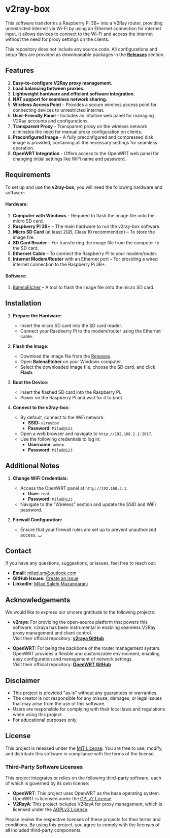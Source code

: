 # v2ray-box
This software transforms a Raspberry Pi 3B+ into a V2Ray router, providing unrestricted internet via Wi-Fi by using an Ethernet connection for internet input. It allows devices to connect to the Wi-Fi and access the internet without the need for proxy settings on the clients.

This repository does not include any source code. All configurations and setup files are provided as downloadable packages in the [**Releases**](https://github.com/username/v2ray-box/releases) section.

## Features
1. **Easy-to-configure V2Ray proxy management.**
2. **Load balancing between proxies.**
3. **Lightweight hardware and efficient software integration.**
4. **NAT support for seamless network sharing.**
5. **Wireless Access Point** - Provides a secure wireless access point for connecting devices to unrestricted internet.
7. **User-Friendly Panel** - Includes an intuitive web panel for managing V2Ray accounts and configurations.
9. **Transparent Proxy** - Transparent proxy on the wireless network eliminates the need for manual proxy configuration on clients.
11. **Preconfigured Image** - A fully preconfigured and compressed disk image is provided, containing all the necessary settings for seamless operation.
13. **OpenWRT Integration** - Offers access to the OpenWRT web panel for changing initial settings like WiFi name and password.

## Requirements
To set up and use the **v2ray-box**, you will need the following hardware and software:

#### **Hardware:**
1. **Computer with Windows** – Required to flash the image file onto the micro SD card.
2. **Raspberry Pi 3B+** – The main hardware to run the v2ray-box software.
3. **Micro SD Card** (at least 2GB, Class 10 recommended) – To store the image file.
4. **SD Card Reader** – For transferring the image file from the computer to the SD card.
5. **Ethernet Cable** – To connect the Raspberry Pi to your modem/router.
6. **Internet Modem/Router** with an Ethernet port – For providing a wired internet connection to the Raspberry Pi 3B+.

#### **Software:**
1. [BalenaEtcher](https://www.balena.io/etcher/) – A tool to flash the image file onto the micro SD card.




## Installation
1. **Prepare the Hardware:**
   - Insert the micro SD card into the SD card reader.
   - Connect your Raspberry Pi to the modem/router using the Ethernet cable.

2. **Flash the Image:**
   - Download the image file from the [Releases](https://github.com/username/v2ray-box/releases).
   - Open **BalenaEtcher** on your Windows computer.
   - Select the downloaded image file, choose the SD card, and click **Flash**.

3. **Boot the Device:**
   - Insert the flashed SD card into the Raspberry Pi.
   - Power on the Raspberry Pi and wait for it to boot.

4. **Connect to the v2ray-box:**
   - By default, connect to the WiFi network:
     - **SSID:** `v2raybox`
     - **Password:** `Milad@123`
   - Open a web browser and navigate to `http://192.168.2.1:2017`.
   - Use the following credentials to log in:
     - **Username:** `admin`
     - **Password:** `Milad@123`

## Additional Notes
1. **Change WiFi Credentials:**
   - Access the OpenWRT panel at `http://192.168.2.1`.
     - **User:** `root`
     - **Password:** `Milad@123`
   - Navigate to the "Wireless" section and update the SSID and WiFi password.

2. **Firewall Configuration:**
   - Ensure that your firewall rules are set up to prevent unauthorized access.
پ
## Contact
If you have any questions, suggestions, or issues, feel free to reach out:

- **Email:** milad.sm@outlook.com
- **GitHub Issues:** [Create an issue](https://github.com/miladslmz68/v2ray-box/issues)  
- **LinkedIn:** [Milad Salehi Mazandarani](https://linkedin.com/in/milad-salehi-mazandarani)

## Acknowledgements

We would like to express our sincere gratitude to the following projects:

- **v2raya**: For providing the open-source platform that powers this software. v2raya has been instrumental in enabling seamless V2Ray proxy management and client control.  
  Visit their official repository: [**v2raya GitHub**](https://github.com/v2raya)

- **OpenWRT**: For being the backbone of the router management system. OpenWRT provides a flexible and customizable environment, enabling easy configuration and management of network settings.  
  Visit their official repository: [**OpenWRT GitHub**](https://github.com/openwrt)


## Disclaimer
- This project is provided "as is" without any guarantees or warranties.  
- The creator is not responsible for any misuse, damages, or legal issues that may arise from the use of this software.  
- Users are responsible for complying with their local laws and regulations when using this project.  
- For educational purposes only.

## License

This project is released under the [MIT License](LICENSE). You are free to use, modify, and distribute this software in compliance with the terms of the license.

### Third-Party Software Licenses

This project integrates or relies on the following third-party software, each of which is governed by its own license:
- **OpenWRT**: This project uses OpenWRT as the base operating system. OpenWRT is licensed under the [GPLv2 License](https://openwrt.org/license).
- **V2RayA**: This project includes V2RayA for proxy management, which is licensed under the [AGPLv3 License](https://github.com/v2rayA/v2rayA/blob/master/LICENSE).


Please review the respective licenses of these projects for their terms and conditions. By using this project, you agree to comply with the licenses of all included third-party components.



